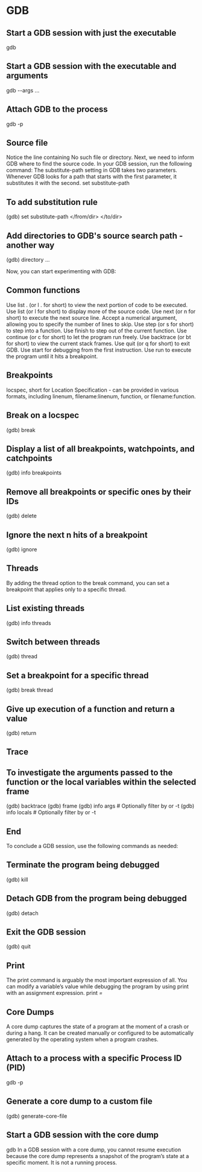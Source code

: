 # GDB

## Start a GDB session with just the executable
gdb <executable>
## Start a GDB session with the executable and arguments
gdb --args <executable> <arg1> <arg2> ...
## Attach GDB to the process
gdb -p <pid>

## Source file
Notice the line containing No such file or directory. Next, we need to inform GDB where to find the source code. In your GDB session, run the following command: The substitute-path setting in GDB takes two parameters. Whenever GDB looks for a path that starts with the first parameter, it substitutes it with the second. set substitute-path 
## To add substitution rule
(gdb) set substitute-path </from/dir> </to/dir>
## Add directories to GDB's source search path - another way
(gdb) directory <dir1> <dir2> ...

Now, you can start experimenting with GDB:

## Common functions
Use list . (or l . for short) to view the next portion of code to be executed.
Use list (or l for short) to display more of the source code.
Use next (or n for short) to execute the next source line. Accept a numerical argument, allowing you to specify the number of lines to skip.
Use step (or s for short) to step into a function.
Use finish to step out of the current function.
Use continue (or c for short) to let the program run freely.
Use backtrace (or bt for short) to view the current stack frames.
Use quit (or q for short) to exit GDB.
Use start for debugging from the first instruction.
Use run to execute the program until it hits a breakpoint.

## Breakpoints
locspec, short for Location Specification - can be provided in various formats, including linenum, filename:linenum, function, or filename:function.
## Break on a locspec
(gdb) break <locspec>
## Display a list of all breakpoints, watchpoints, and catchpoints
(gdb) info breakpoints
## Remove all breakpoints or specific ones by their IDs
(gdb) delete
## Ignore the next n hits of a breakpoint
(gdb) ignore <id> <n>

## Threads
By adding the thread option to the break command, you can set a breakpoint that applies only to a specific thread.

## List existing threads
(gdb) info threads

## Switch between threads
(gdb) thread <id>

## Set a breakpoint for a specific thread
(gdb) break <locspec> thread <id>

## Give up execution of a function and return a value
(gdb) return <return-value-expression>

## Trace
## To investigate the arguments passed to the function or the local variables within the selected frame
(gdb) backtrace
(gdb) frame <id>
(gdb) info args  # Optionally filter by <name> or -t <type-name>
(gdb) info locals  # Optionally filter by <name> or -t <type-name>

## End
To conclude a GDB session, use the following commands as needed:

## Terminate the program being debugged
(gdb) kill

## Detach GDB from the program being debugged
(gdb) detach

## Exit the GDB session
(gdb) quit

## Print
The print command is arguably the most important expression of all.
You can modify a variable’s value while debugging the program by using print with an assignment expression. 
print <var> = <val>

## Core Dumps
A core dump captures the state of a program at the moment of a crash or during a hang. It can be created manually or configured to be automatically generated by the operating system when a program crashes.

## Attach to a process with a specific Process ID (PID)
gdb -p <pid>

## Generate a core dump to a custom file
(gdb) generate-core-file <filename>

## Start a GDB session with the core dump
gdb <executable> <core-dump-file>
In a GDB session with a core dump, you cannot resume execution because the core dump represents a snapshot of the program’s state at a specific moment. It is not a running process.
